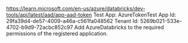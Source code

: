 https://learn.microsoft.com/en-us/azure/databricks/dev-tools/api/latest/aad/app-aad-token
Test App:
AzureTokenTest
App Id: 29fa39d4-de57-4009-a46a-c561fa048562
Tenant Id: 5269b021-533e-4702-b9d9-72acbc852c97
Add AzureDatabricks to the required permissions of the registered application.